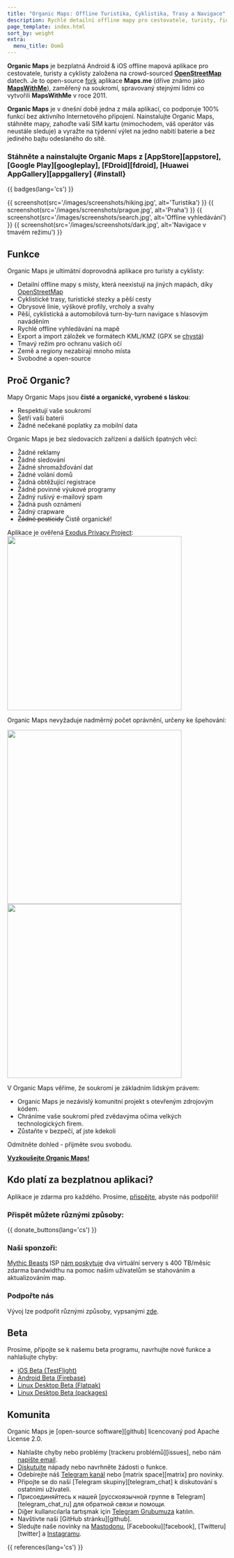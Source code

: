 ```yaml
---
title: "Organic Maps: Offline Turistika, Cyklistika, Trasy a Navigace"
description: Rychlé detailní offline mapy pro cestovatele, turisty, řidiče, a cyklisty vytvořené zakladateli aplikace MapsWithMe (Maps.Me).
page_template: index.html
sort_by: weight
extra:
  menu_title: Domů
---
```


**Organic Maps** je bezplatná Android & iOS offline mapová aplikace pro cestovatele, turisty a cyklisty založena na crowd-sourced
**[OpenStreetMap](https://www.openstreetmap.org)** datech.
Je to open-source [fork](https://en.wikipedia.org/wiki/Fork_(software_development)) aplikace **Maps.me** (dříve známo jako [**MapsWithMe**](https://en.wikipedia.org/wiki/Maps.me)), zaměřený na soukromí, spravovaný stejnými lidmi co vytvořili **MapsWithMe** v roce 2011.

**Organic Maps** je v dnešní době jedna z mála aplikací, co podporuje 100% funkcí bez aktivního Internetového připojení. Nainstalujte Organic Maps, stáhněte mapy, zahoďte vaši SIM kartu (mimochodem, váš operátor vás neustále sleduje) a vyražte na týdenní výlet na jedno nabití baterie a bez jediného bajtu odeslaného do sítě.

### Stáhněte a nainstalujte Organic Maps z [AppStore][appstore], [Google Play][googleplay], [FDroid][fdroid], [Huawei AppGallery][appgallery] {#install}

{{ badges(lang='cs') }}

{{ screenshot(src='/images/screenshots/hiking.jpg', alt='Turistika') }}
{{ screenshot(src='/images/screenshots/prague.jpg', alt='Praha') }}
{{ screenshot(src='/images/screenshots/search.jpg', alt='Offline vyhledávání') }}
{{ screenshot(src='/images/screenshots/dark.jpg', alt='Navigace v tmavém režimu') }}

## Funkce

Organic Maps je ultimátní doprovodná aplikace pro turisty a cyklisty:

- Detailní offline mapy s místy, která neexistují na jiných mapách, díky [OpenStreetMap](https://osm.org)
- Cyklistické trasy, turistické stezky a pěší cesty
- Obrysové linie, výškové profily, vrcholy a svahy
- Pěší, cyklistická a automobilová turn-by-turn navigace s hlasovým naváděním
- Rychlé offline vyhledávání na mapě
- Export a import záložek ve formátech KML/KMZ (GPX se [chystá](https://github.com/organicmaps/organicmaps/issues/624))
- Tmavý režim pro ochranu vašich očí
- Země a regiony nezabírají mnoho místa
- Svobodné a open-source

## Proč Organic?

Mapy Organic Maps jsou <b>čisté a organické, vyrobené s láskou</b>:

- Respektují vaše soukromí
- Šetří vaši baterii
- Žádné nečekané poplatky za mobilní data

Organic Maps je bez sledovacích zařízení a dalších špatných věcí:

- Žádné reklamy
- Žádné sledování
- Žádné shromažďování dat
- Žádné volání domů
- Žádná obtěžující registrace
- Žádné povinné výukové programy
- Žádný rušivý e-mailový spam
- Žádná push oznámení
- Žádný crapware
- ~~Žádné pesticidy~~ Čistě organické!

Aplikace je ověřená <a href='https://reports.exodus-privacy.eu.org/en/reports/app.organicmaps/latest/'>Exodus Privacy Project</a>:
<br/>
<img src='/images/privacy/exodus.png' width='400'>

Organic Maps nevyžaduje nadměrný počet oprávnění, určeny ke špehování:

<img src='/images/privacy/om.jpg' width='400'>
<img src='/images/privacy/mm.jpg' width='400'>

V Organic Maps věříme, že soukromí je základním lidským právem:

- Organic Maps je nezávislý komunitní projekt s otevřeným zdrojovým kódem.
- Chráníme vaše soukromí před zvědavýma očima velkých technologických firem.
- Zůstaňte v bezpečí, ať jste kdekoli

Odmítněte dohled - přijměte svou svobodu.


<a href="#install"><strong>Vyzkoušejte Organic Maps!</strong></a>

## Kdo platí za bezplatnou aplikaci?

Aplikace je zdarma pro každého. Prosíme, [přispějte](@/donate/index.cs.md), abyste nás podpořili!

### Přispět můžete různými způsoby:

{{ donate_buttons(lang='cs') }}

### Naši sponzoři:

[Mythic Beasts](https://www.mythic-beasts.com/) ISP [nám poskytuje](https://www.mythic-beasts.com/blog/2021/10/06/improving-the-world-bit-by-expensive-bit/)
dva virtuální servery s 400 TB/měsíc zdarma bandwidthu na pomoc našim uživatelům se stahováním a aktualizováním map.

### Podpořte nás

Vývoj lze podpořit různými způsoby, vypsanými [zde](@/support-us/index.cs.md).

## Beta

Prosíme, připojte se k našemu beta programu, navrhujte nové funkce a nahlašujte chyby:

- [iOS Beta (TestFlight)](https://testflight.apple.com/join/lrKCl08I)
- [Android Beta (Firebase)](https://appdistribution.firebase.dev/i/9ec3bca5e2b47373)
- [Linux Desktop Beta (Flatpak)](https://flathub.org/apps/details/app.organicmaps.desktop)
- [Linux Desktop Beta (packages)](https://repology.org/project/organicmaps/versions)

## Komunita

Organic Maps je [open-source software][github]
licencovaný pod Apache License 2.0.

- Nahlašte chyby nebo problémy [trackeru problémů][issues], nebo nám [napište email](mailto:hello@organicmaps.app).
- [Diskutujte](https://github.com/organicmaps/organicmaps/discussions/categories/ideas) nápady nebo navrhněte žádosti o funkce.
- Odebírejte náš [Telegram kanál](https://t.me/OrganicMapsApp) nebo [matrix space][matrix] pro novinky.
- Připojte se do naší [Telegram skupiny][telegram_chat] k diskutování s ostatními uživateli.
- Присоединяйтесь к нашей [русскоязычной группе в Telegram][telegram_chat_ru] для обратной связи и помощи.
- Diğer kullanıcılarla tartışmak için [Telegram Grubumuza](https://t.me/OrganicMapsTR) katılın.
- Navštivte naši [GitHub stránku][github].
- Sledujte naše novinky na <a rel="me" href="https://fosstodon.org/@organicmaps">Mastodonu</a>, [Facebooku][facebook], [Twitteru][twitter] a
[Instagramu](https://instagram.com/organicmaps.app/).

{{ references(lang='cs') }}